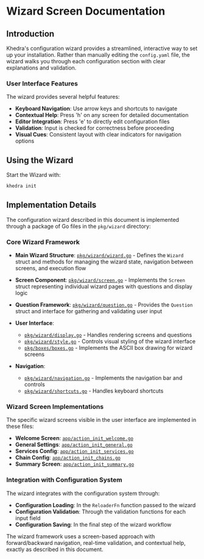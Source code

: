 # Wizard Screen Documentation

## Introduction

Khedra's configuration wizard provides a streamlined, interactive way to set up your installation. Rather than manually editing the `config.yaml` file, the wizard walks you through each configuration section with clear explanations and validation.

### User Interface Features

The wizard provides several helpful features:

- **Keyboard Navigation**: Use arrow keys and shortcuts to navigate
- **Contextual Help**: Press 'h' on any screen for detailed documentation
- **Editor Integration**: Press 'e' to directly edit configuration files
- **Validation**: Input is checked for correctness before proceeding
- **Visual Cues**: Consistent layout with clear indicators for navigation options

## Using the Wizard

Start the Wizard with:

```bash
khedra init
```

## Implementation Details

The configuration wizard described in this document is implemented through a package of Go files in the `pkg/wizard` directory:

### Core Wizard Framework

- **Main Wizard Structure**: [`pkg/wizard/wizard.go`](/Users/jrush/Development/trueblocks-core/khedra/pkg/wizard/wizard.go) - Defines the `Wizard` struct and methods for managing the wizard state, navigation between screens, and execution flow

- **Screen Component**: [`pkg/wizard/screen.go`](/Users/jrush/Development/trueblocks-core/khedra/pkg/wizard/screen.go) - Implements the `Screen` struct representing individual wizard pages with questions and display logic

- **Question Framework**: [`pkg/wizard/question.go`](/Users/jrush/Development/trueblocks-core/khedra/pkg/wizard/question.go) - Provides the `Question` struct and interface for gathering and validating user input

- **User Interface**: 
  - [`pkg/wizard/display.go`](/Users/jrush/Development/trueblocks-core/khedra/pkg/wizard/display.go) - Handles rendering screens and questions
  - [`pkg/wizard/style.go`](/Users/jrush/Development/trueblocks-core/khedra/pkg/wizard/style.go) - Controls visual styling of the wizard interface
  - [`pkg/boxes/boxes.go`](/Users/jrush/Development/trueblocks-core/khedra/pkg/boxes/boxes.go) - Implements the ASCII box drawing for wizard screens

- **Navigation**: 
  - [`pkg/wizard/navigation.go`](/Users/jrush/Development/trueblocks-core/khedra/pkg/wizard/navigation.go) - Implements the navigation bar and controls
  - [`pkg/wizard/shortcuts.go`](/Users/jrush/Development/trueblocks-core/khedra/pkg/wizard/shortcuts.go) - Handles keyboard shortcuts

### Wizard Screen Implementations

The specific wizard screens visible in the user interface are implemented in these files:

- **Welcome Screen**: [`app/action_init_welcome.go`](/Users/jrush/Development/trueblocks-core/khedra/app/action_init_welcome.go)
- **General Settings**: [`app/action_init_general.go`](/Users/jrush/Development/trueblocks-core/khedra/app/action_init_general.go)
- **Services Config**: [`app/action_init_services.go`](/Users/jrush/Development/trueblocks-core/khedra/app/action_init_services.go)
- **Chain Config**: [`app/action_init_chains.go`](/Users/jrush/Development/trueblocks-core/khedra/app/action_init_chains.go)
- **Summary Screen**: [`app/action_init_summary.go`](/Users/jrush/Development/trueblocks-core/khedra/app/action_init_summary.go)

### Integration with Configuration System

The wizard integrates with the configuration system through:

- **Configuration Loading**: In the `ReloaderFn` function passed to the wizard
- **Configuration Validation**: Through the validation functions for each input field
- **Configuration Saving**: In the final step of the wizard workflow

The wizard framework uses a screen-based approach with forward/backward navigation, real-time validation, and contextual help, exactly as described in this document.
